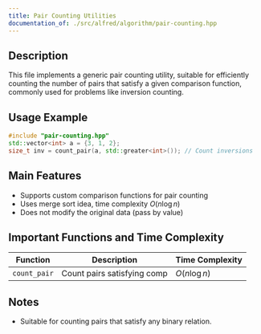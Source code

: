 ```yaml
---
title: Pair Counting Utilities
documentation_of: ./src/alfred/algorithm/pair-counting.hpp
---
```


## Description

This file implements a generic pair counting utility, suitable for efficiently counting the number of pairs that satisfy a given comparison function, commonly used for problems like inversion counting.

## Usage Example

```cpp
#include "pair-counting.hpp"
std::vector<int> a = {3, 1, 2};
size_t inv = count_pair(a, std::greater<int>()); // Count inversions
```

## Main Features
- Supports custom comparison functions for pair counting
- Uses merge sort idea, time complexity $O(n \log n)$
- Does not modify the original data (pass by value)

## Important Functions and Time Complexity

| Function     | Description                 | Time Complexity |
| ------------ | --------------------------- | --------------- |
| `count_pair` | Count pairs satisfying comp | $O(n \log n)$   |

## Notes
- Suitable for counting pairs that satisfy any binary relation.
